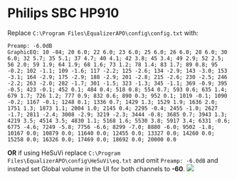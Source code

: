 # Philips SBC HP910
Replace `C:\Program Files\EqualizerAPO\config\config.txt` with:
```
Preamp: -6.0dB
GraphicEQ: 10 -84; 20 6.0; 22 6.0; 23 6.0; 25 6.0; 26 6.0; 28 6.0; 30 6.0; 32 5.7; 35 5.1; 37 4.7; 40 4.1; 42 3.8; 45 3.4; 49 2.9; 52 2.5; 56 2.0; 59 1.9; 64 1.9; 68 1.6; 73 1.2; 78 1.4; 83 1.7; 89 0.8; 95 -0.2; 102 -1.1; 109 -1.6; 117 -2.2; 125 -2.6; 134 -2.9; 143 -3.0; 153 -3.1; 164 -2.9; 175 -2.9; 188 -2.9; 201 -2.8; 215 -2.6; 230 -2.5; 246 -2.2; 263 -2.0; 282 -1.7; 301 -1.5; 323 -1.3; 345 -1.1; 369 -0.9; 395 -0.5; 423 -0.1; 452 0.1; 484 0.4; 518 0.8; 554 0.7; 593 0.6; 635 1.4; 679 1.7; 726 1.2; 777 0.9; 832 0.6; 890 0.3; 952 0.1; 1019 -0.1; 1090 -0.2; 1167 -0.1; 1248 0.1; 1336 0.7; 1429 1.3; 1529 1.9; 1636 2.0; 1751 1.3; 1873 1.1; 2004 1.0; 2145 0.4; 2295 -0.4; 2455 -1.0; 2627 -1.7; 2811 -2.4; 3008 -2.9; 3219 -2.3; 3444 -0.8; 3685 0.7; 3943 1.3; 4219 3.5; 4514 3.5; 4830 1.1; 5168 1.6; 5530 3.8; 5917 3.4; 6331 -0.6; 6775 -4.6; 7249 -5.8; 7756 -6.6; 8299 -7.0; 8880 -6.0; 9502 -1.8; 10167 0.0; 10879 0.0; 11640 0.0; 12455 0.0; 13327 0.0; 14260 0.0; 15258 0.0; 16326 0.0; 17469 0.0; 18692 0.0; 20000 0.0
```
**OR** if using HeSuVi replace `C:\Program Files\EqualizerAPO\config\HeSuVi\eq.txt` and omit `Preamp: -6.0dB` and instead set Global volume in the UI for both channels to **-60**.
![](https://raw.githubusercontent.com/jaakkopasanen/AutoEq/master/results/Headphone.com/innerfidelity/onear/Philips%20SBC%20HP910/Philips%20SBC%20HP910.png)